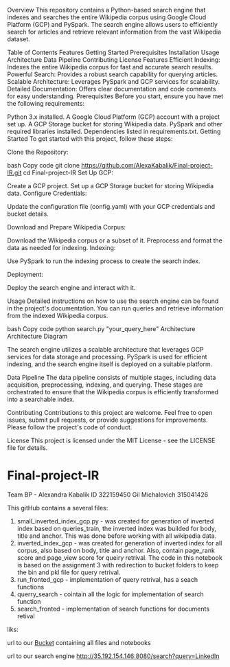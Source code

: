 
Overview
This repository contains a Python-based search engine that indexes and searches the entire Wikipedia corpus using Google Cloud Platform (GCP) and PySpark. The search engine allows users to efficiently search for articles and retrieve relevant information from the vast Wikipedia dataset.

Table of Contents
Features
Getting Started
Prerequisites
Installation
Usage
Architecture
Data Pipeline
Contributing
License
Features
Efficient Indexing: Indexes the entire Wikipedia corpus for fast and accurate search results.
Powerful Search: Provides a robust search capability for querying articles.
Scalable Architecture: Leverages PySpark and GCP services for scalability.
Detailed Documentation: Offers clear documentation and code comments for easy understanding.
Prerequisites
Before you start, ensure you have met the following requirements:

Python 3.x installed.
A Google Cloud Platform (GCP) account with a project set up.
A GCP Storage bucket for storing Wikipedia data.
PySpark and other required libraries installed.
Dependencies listed in requirements.txt.
Getting Started
To get started with this project, follow these steps:

Clone the Repository:

bash
Copy code
git clone https://github.com/AlexaKabalik/Final-project-IR.git
cd Final-project-IR
Set Up GCP:

Create a GCP project.
Set up a GCP Storage bucket for storing Wikipedia data.
Configure Credentials:

Update the configuration file (config.yaml) with your GCP credentials and bucket details.

Download and Prepare Wikipedia Corpus:

Download the Wikipedia corpus or a subset of it.
Preprocess and format the data as needed for indexing.
Indexing:

Use PySpark to run the indexing process to create the search index.

Deployment:

Deploy the search engine and interact with it.

Usage
Detailed instructions on how to use the search engine can be found in the project's documentation. You can run queries and retrieve information from the indexed Wikipedia corpus.

bash
Copy code
python search.py "your_query_here"
Architecture
Architecture Diagram

The search engine utilizes a scalable architecture that leverages GCP services for data storage and processing. PySpark is used for efficient indexing, and the search engine itself is deployed on a suitable platform.

Data Pipeline
The data pipeline consists of multiple stages, including data acquisition, preprocessing, indexing, and querying. These stages are orchestrated to ensure that the Wikipedia corpus is efficiently transformed into a searchable index.

Contributing
Contributions to this project are welcome. Feel free to open issues, submit pull requests, or provide suggestions for improvements. Please follow the project's code of conduct.

License
This project is licensed under the MIT License - see the LICENSE file for details.




# Final-project-IR
Team BP - Alexandra Kabalik ID 322159450 Gil Michalovich 315041426

This gitHub contains a several files:
1. small_inverted_index_gcp.py - was created for generation of inverted index based on queries_train, the inverted index was builded for body, title and anchor. This was done before working with all wikipedia data.
2. inverted_index_gcp - was created for generation of inverted index for all corpus, also based on body, title and anchor. Also, contain page_rank score and page_view score for queiry retrival. The code in this notebook is based on the assignment 3 with redirection to bucket folders to keep the bin and pkl file for query retrival.
3. run_fronted_gcp - implementation of query retrival, has a seach functions
4. querry_search - cointain all the logic for implementation of search function
5. search_fronted - implementation of search functions for documents retival

liks:

url to our [Bucket](https://console.cloud.google.com/storage/browser/inverted_index_creation;tab=objects?forceOnBucketsSortingFiltering=false&organizationId=536124907474&project=alexandrakabalik&prefix=&forceOnObjectsSortingFiltering=false)
 containing all files and notebooks

url to our search engine http://35.192.154.146:8080/search?query=LinkedIn


